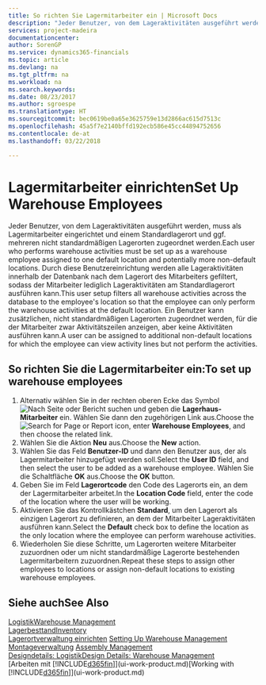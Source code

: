 ```yaml
---
title: So richten Sie Lagermitarbeiter ein | Microsoft Docs
description: "Jeder Benutzer, von dem Lageraktivitäten ausgeführt werden, muss als Lagermitarbeiter eingerichtet und einem Standardlagerort und ggf. mehreren nicht standardmäßigen Lagerorten zugeordnet werden."
services: project-madeira
documentationcenter: 
author: SorenGP
ms.service: dynamics365-financials
ms.topic: article
ms.devlang: na
ms.tgt_pltfrm: na
ms.workload: na
ms.search.keywords: 
ms.date: 08/23/2017
ms.author: sgroespe
ms.translationtype: HT
ms.sourcegitcommit: bec0619be0a65e3625759e13d2866ac615d7513c
ms.openlocfilehash: 45a5f7e2140bffd192ecb586e45cc44894752656
ms.contentlocale: de-at
ms.lasthandoff: 03/22/2018

---
```

# <a name="set-up-warehouse-employees"></a><span data-ttu-id="03859-103">Lagermitarbeiter einrichten</span><span class="sxs-lookup"><span data-stu-id="03859-103">Set Up Warehouse Employees</span></span>
<span data-ttu-id="03859-104">Jeder Benutzer, von dem Lageraktivitäten ausgeführt werden, muss als Lagermitarbeiter eingerichtet und einem Standardlagerort und ggf. mehreren nicht standardmäßigen Lagerorten zugeordnet werden.</span><span class="sxs-lookup"><span data-stu-id="03859-104">Each user who performs warehouse activities must be set up as a warehouse employee assigned to one default location and potentially more non-default locations.</span></span> <span data-ttu-id="03859-105">Durch diese Benutzereinrichtung werden alle Lageraktivitäten innerhalb der Datenbank nach dem Lagerort des Mitarbeiters gefiltert, sodass der Mitarbeiter lediglich Lageraktivitäten am Standardlagerort ausführen kann.</span><span class="sxs-lookup"><span data-stu-id="03859-105">This user setup filters all warehouse activities across the database to the employee's location so that the employee can only perform the warehouse activities at the default location.</span></span> <span data-ttu-id="03859-106">Ein Benutzer kann zusätzlichen, nicht standardmäßigen Lagerorten zugeordnet werden, für die der Mitarbeiter zwar Aktivitätszeilen anzeigen, aber keine Aktivitäten ausführen kann.</span><span class="sxs-lookup"><span data-stu-id="03859-106">A user can be assigned to additional non-default locations for which the employee can view activity lines but not perform the activities.</span></span>

## <a name="to-set-up-warehouse-employees"></a><span data-ttu-id="03859-107">So richten Sie die Lagermitarbeiter ein:</span><span class="sxs-lookup"><span data-stu-id="03859-107">To set up warehouse employees</span></span>  
1.  <span data-ttu-id="03859-108">Alternativ wählen Sie in der rechten oberen Ecke das Symbol ![Nach Seite oder Bericht suchen](media/ui-search/search_small.png "Nach Seite oder Bericht suchen") und geben die **Lagerhaus-Mitarbeiter** ein. Wählen Sie dann den zugehörigen Link aus.</span><span class="sxs-lookup"><span data-stu-id="03859-108">Choose the ![Search for Page or Report](media/ui-search/search_small.png "Search for Page or Report icon") icon, enter **Warehouse Employees**, and then choose the related link.</span></span>  
2. <span data-ttu-id="03859-109">Wählen Sie die Aktion **Neu** aus.</span><span class="sxs-lookup"><span data-stu-id="03859-109">Choose the **New** action.</span></span>  
3. <span data-ttu-id="03859-110">Wählen Sie das Feld **Benutzer-ID** und dann den Benutzer aus, der als Lagermitarbeiter hinzugefügt werden soll.</span><span class="sxs-lookup"><span data-stu-id="03859-110">Select the **User ID** field, and then select the user to be added as a warehouse employee.</span></span> <span data-ttu-id="03859-111">Wählen Sie die Schaltfläche **OK** aus.</span><span class="sxs-lookup"><span data-stu-id="03859-111">Choose the **OK** button.</span></span>  
6.  <span data-ttu-id="03859-112">Geben Sie im Feld **Lagerortcode** den Code des Lagerorts ein, an dem der Lagermitarbeiter arbeitet.</span><span class="sxs-lookup"><span data-stu-id="03859-112">In the **Location Code** field, enter the code of the location where the user will be working.</span></span>  
7.  <span data-ttu-id="03859-113">Aktivieren Sie das Kontrollkästchen **Standard**, um den Lagerort als einzigen Lagerort zu definieren, an dem der Mitarbeiter Lageraktivitäten ausführen kann.</span><span class="sxs-lookup"><span data-stu-id="03859-113">Select the **Default** check box to define the location as the only location where the employee can perform warehouse activities.</span></span>  
8.  <span data-ttu-id="03859-114">Wiederholen Sie diese Schritte, um Lagerorten weitere Mitarbeiter zuzuordnen oder um nicht standardmäßige Lagerorte bestehenden Lagermitarbeitern zuzuordnen.</span><span class="sxs-lookup"><span data-stu-id="03859-114">Repeat these steps to assign other employees to locations or assign non-default locations to existing warehouse employees.</span></span>  

## <a name="see-also"></a><span data-ttu-id="03859-115">Siehe auch</span><span class="sxs-lookup"><span data-stu-id="03859-115">See Also</span></span>  
[<span data-ttu-id="03859-116">Logistik</span><span class="sxs-lookup"><span data-stu-id="03859-116">Warehouse Management</span></span>](warehouse-manage-warehouse.md)  
[<span data-ttu-id="03859-117">Lagerbesttand</span><span class="sxs-lookup"><span data-stu-id="03859-117">Inventory</span></span>](inventory-manage-inventory.md)  
<span data-ttu-id="03859-118">[Lagerortverwaltung einrichten](warehouse-setup-warehouse.md)   </span><span class="sxs-lookup"><span data-stu-id="03859-118">[Setting Up Warehouse Management](warehouse-setup-warehouse.md)   </span></span>  
<span data-ttu-id="03859-119">[Montageverwaltung](assembly-assemble-items.md)  </span><span class="sxs-lookup"><span data-stu-id="03859-119">[Assembly Management](assembly-assemble-items.md)  </span></span>  
[<span data-ttu-id="03859-120">Designdetails: Logistik</span><span class="sxs-lookup"><span data-stu-id="03859-120">Design Details: Warehouse Management</span></span>](design-details-warehouse-management.md)  
<span data-ttu-id="03859-121">[Arbeiten mit [!INCLUDE[d365fin](includes/d365fin_md.md)]](ui-work-product.md)</span><span class="sxs-lookup"><span data-stu-id="03859-121">[Working with [!INCLUDE[d365fin](includes/d365fin_md.md)]](ui-work-product.md)</span></span>  

